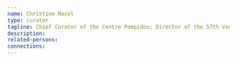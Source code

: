 ```yaml
---
name: Christine Macel
type: curator
tagline: Chief Curator of the Centre Pompidou; Director of the 57th Venice Biennial 2017
description:
related-persons:
connections: 
---
```

